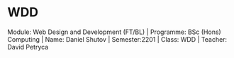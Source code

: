 # WDD
Module: Web Design and Development (FT/BL) |
Programme: BSc (Hons) Computing |
Name: Daniel Shutov |
Semester:2201 |
Class: WDD |
Teacher: David Petryca

